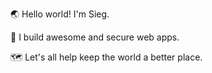 :earth_asia: Hello world! I'm Sieg.

:rocket: I build awesome and secure web apps.

:world_map: Let's all help keep the world a better place.
